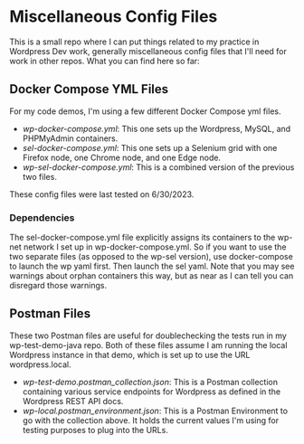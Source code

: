 # Miscellaneous Config Files
This is a small repo where I can put things related to my practice in Wordpress Dev work, generally miscellaneous config files that I'll need for work in other repos. What you can find here so far:

## Docker Compose YML Files
For my code demos, I'm using a few different Docker Compose yml files.

* *wp-docker-compose.yml*: This one sets up the Wordpress, MySQL, and PHPMyAdmin containers.
* *sel-docker-compose.yml*: This one sets up a Selenium grid with one Firefox node, one Chrome node, and one Edge node.
* *wp-sel-docker-compose.yml*: This is a combined version of the previous two files.

These config files were last tested on 6/30/2023.

### Dependencies
The sel-docker-compose.yml file explicitly assigns its containers to the wp-net network I set up in wp-docker-compose.yml. So if you want to use the two separate files (as opposed to the wp-sel version), use docker-compose to launch the wp yaml first. Then launch the sel yaml. Note that you may see warnings about orphan containers this way, but as near as I can tell you can disregard those warnings.

## Postman Files

These two Postman files are useful for doublechecking the tests run in my wp-test-demo-java repo. Both of these files assume I am running the local Wordpress instance in that demo, which is set up to use the URL wordpress.local.

* *wp-test-demo.postman_collection.json*: This is a Postman collection containing various service endpoints for Wordpress as defined in the Wordpress REST API docs.
* *wp-local.postman_environment.json*: This is a Postman Environment to go with the collection above. It holds the current values I'm using for testing purposes to plug into the URLs.
